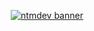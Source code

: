 <div align="center">
  <p>
    <a href="https://dev.ntmcentral.xyz/"><img src="https://user-images.githubusercontent.com/34463340/162579604-04e9e673-424c-4aea-8fdd-0f95e7d2cf68.png" alt="ntmdev banner" /></a>
  </p>
</div>
